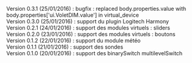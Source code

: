 Version 0.3.1 (25/01/2016) : bugfix : replaced body.properties.value with body.properties['ui.VoletDIM.value'] in virtual_device<br />
Version 0.3.0 (25/01/2016) : support du plugin Logitech Harmony<br />
Version 0.2.1 (24/01/2016) : support des modules virtuels : sliders<br />
Version 0.2.0 (23/01/2016) : support des modules virtuels : boutons<br />
Version 0.1.2 (22/01/2016) : support du module météo<br />
Version 0.1.1 (21/01/2016) : support des sondes<br />
Version 0.1.0 (20/01/2016) : support des binarySwitch multilevelSwitch<br />
